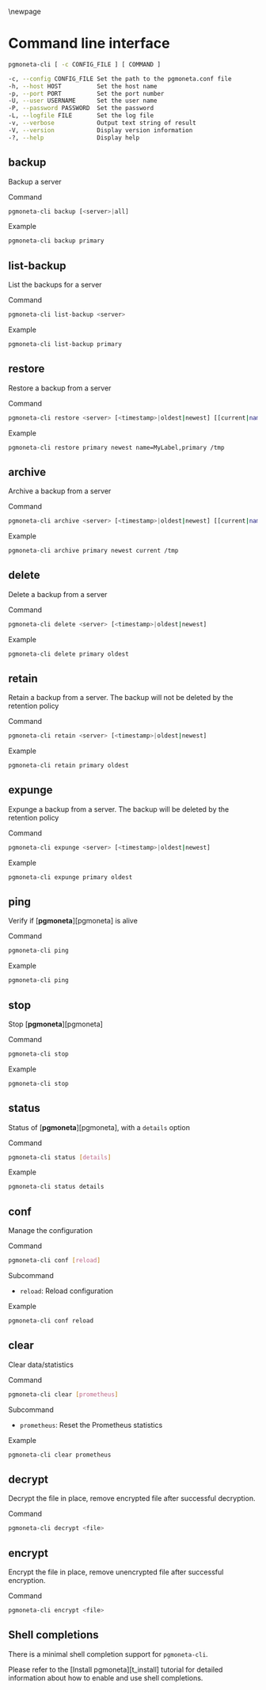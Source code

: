\newpage

# Command line interface

``` sh
pgmoneta-cli [ -c CONFIG_FILE ] [ COMMAND ]

-c, --config CONFIG_FILE Set the path to the pgmoneta.conf file
-h, --host HOST          Set the host name
-p, --port PORT          Set the port number
-U, --user USERNAME      Set the user name
-P, --password PASSWORD  Set the password
-L, --logfile FILE       Set the log file
-v, --verbose            Output text string of result
-V, --version            Display version information
-?, --help               Display help
```

## backup

Backup a server

Command

``` sh
pgmoneta-cli backup [<server>|all]
```

Example

``` sh
pgmoneta-cli backup primary
```

## list-backup

List the backups for a server

Command

``` sh
pgmoneta-cli list-backup <server>
```

Example

``` sh
pgmoneta-cli list-backup primary
```

## restore

Restore a backup from a server

Command

``` sh
pgmoneta-cli restore <server> [<timestamp>|oldest|newest] [[current|name=X|xid=X|lsn=X|time=X|inclusive=X|timeline=X|action=X|primary|replica],*] <directory>
```

Example

``` sh
pgmoneta-cli restore primary newest name=MyLabel,primary /tmp
```

## archive

Archive a backup from a server

Command

``` sh
pgmoneta-cli archive <server> [<timestamp>|oldest|newest] [[current|name=X|xid=X|lsn=X|time=X|inclusive=X|timeline=X|action=X|primary|replica],*] <directory>
```

Example

``` sh
pgmoneta-cli archive primary newest current /tmp
```

## delete

Delete a backup from a server

Command

``` sh
pgmoneta-cli delete <server> [<timestamp>|oldest|newest]
```

Example

``` sh
pgmoneta-cli delete primary oldest
```

## retain

Retain a backup from a server. The backup will not be deleted by the retention policy

Command

``` sh
pgmoneta-cli retain <server> [<timestamp>|oldest|newest]
```

Example

``` sh
pgmoneta-cli retain primary oldest
```

## expunge

Expunge a backup from a server. The backup will be deleted by the retention policy

Command

``` sh
pgmoneta-cli expunge <server> [<timestamp>|oldest|newest]
```

Example

``` sh
pgmoneta-cli expunge primary oldest
```

## ping

Verify if [**pgmoneta**][pgmoneta] is alive

Command

``` sh
pgmoneta-cli ping
```

Example

``` sh
pgmoneta-cli ping
```

## stop

Stop [**pgmoneta**][pgmoneta]

Command

``` sh
pgmoneta-cli stop
```

Example

``` sh
pgmoneta-cli stop
```

## status

Status of [**pgmoneta**][pgmoneta], with a `details` option

Command

``` sh
pgmoneta-cli status [details]
```

Example

``` sh
pgmoneta-cli status details
```

## conf

Manage the configuration

Command

``` sh
pgmoneta-cli conf [reload]
```

Subcommand

- `reload`: Reload configuration

Example

``` sh
pgmoneta-cli conf reload
```

## clear

Clear data/statistics

Command

``` sh
pgmoneta-cli clear [prometheus]
```

Subcommand

- `prometheus`: Reset the Prometheus statistics

Example

``` sh
pgmoneta-cli clear prometheus
```

## decrypt

Decrypt the file in place, remove encrypted file after successful decryption.

Command

``` sh
pgmoneta-cli decrypt <file>
```

## encrypt

Encrypt the file in place, remove unencrypted file after successful encryption.

Command

``` sh
pgmoneta-cli encrypt <file>
```

## Shell completions

There is a minimal shell completion support for `pgmoneta-cli`.

Please refer to the [Install pgmoneta][t_install] tutorial for detailed information about how to enable and use shell completions.
